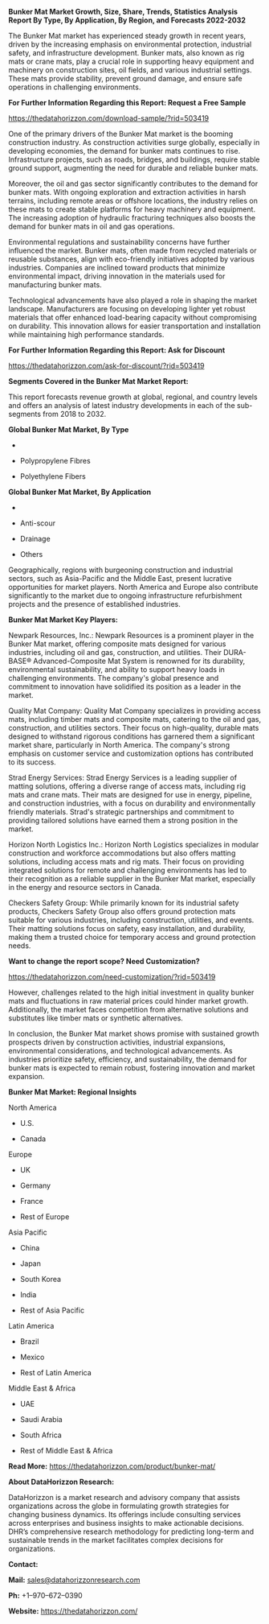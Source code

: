 **Bunker Mat Market Growth, Size, Share, Trends, Statistics Analysis
Report By Type, By Application, By Region, and Forecasts 2022-2032**

The Bunker Mat market has experienced steady growth in recent years,
driven by the increasing emphasis on environmental protection,
industrial safety, and infrastructure development. Bunker mats, also
known as rig mats or crane mats, play a crucial role in supporting heavy
equipment and machinery on construction sites, oil fields, and various
industrial settings. These mats provide stability, prevent ground
damage, and ensure safe operations in challenging environments.

**For Further Information Regarding this Report: Request a Free Sample**

<https://thedatahorizzon.com/download-sample/?rid=503419>

One of the primary drivers of the Bunker Mat market is the booming
construction industry. As construction activities surge globally,
especially in developing economies, the demand for bunker mats continues
to rise. Infrastructure projects, such as roads, bridges, and buildings,
require stable ground support, augmenting the need for durable and
reliable bunker mats.

Moreover, the oil and gas sector significantly contributes to the demand
for bunker mats. With ongoing exploration and extraction activities in
harsh terrains, including remote areas or offshore locations, the
industry relies on these mats to create stable platforms for heavy
machinery and equipment. The increasing adoption of hydraulic fracturing
techniques also boosts the demand for bunker mats in oil and gas
operations.

Environmental regulations and sustainability concerns have further
influenced the market. Bunker mats, often made from recycled materials
or reusable substances, align with eco-friendly initiatives adopted by
various industries. Companies are inclined toward products that minimize
environmental impact, driving innovation in the materials used for
manufacturing bunker mats.

Technological advancements have also played a role in shaping the market
landscape. Manufacturers are focusing on developing lighter yet robust
materials that offer enhanced load-bearing capacity without compromising
on durability. This innovation allows for easier transportation and
installation while maintaining high performance standards.

**For Further Information Regarding this Report: Ask for Discount**

<https://thedatahorizzon.com/ask-for-discount/?rid=503419>

**Segments Covered in the Bunker Mat Market Report:**

This report forecasts revenue growth at global, regional, and country
levels and offers an analysis of latest industry developments in each of
the sub-segments from 2018 to 2032.

**Global Bunker Mat Market, By Type**

-   

-   Polypropylene Fibres

-   Polyethylene Fibers

**Global Bunker Mat Market, By Application**

-   

-   Anti-scour

-   Drainage

-   Others

Geographically, regions with burgeoning construction and industrial
sectors, such as Asia-Pacific and the Middle East, present lucrative
opportunities for market players. North America and Europe also
contribute significantly to the market due to ongoing infrastructure
refurbishment projects and the presence of established industries.

**Bunker Mat Market Key Players:**

Newpark Resources, Inc.: Newpark Resources is a prominent player in the
Bunker Mat market, offering composite mats designed for various
industries, including oil and gas, construction, and utilities. Their
DURA-BASE® Advanced-Composite Mat System is renowned for its durability,
environmental sustainability, and ability to support heavy loads in
challenging environments. The company's global presence and commitment
to innovation have solidified its position as a leader in the market.

Quality Mat Company: Quality Mat Company specializes in providing access
mats, including timber mats and composite mats, catering to the oil and
gas, construction, and utilities sectors. Their focus on high-quality,
durable mats designed to withstand rigorous conditions has garnered them
a significant market share, particularly in North America. The company's
strong emphasis on customer service and customization options has
contributed to its success.

Strad Energy Services: Strad Energy Services is a leading supplier of
matting solutions, offering a diverse range of access mats, including
rig mats and crane mats. Their mats are designed for use in energy,
pipeline, and construction industries, with a focus on durability and
environmentally friendly materials. Strad's strategic partnerships and
commitment to providing tailored solutions have earned them a strong
position in the market.

Horizon North Logistics Inc.: Horizon North Logistics specializes in
modular construction and workforce accommodations but also offers
matting solutions, including access mats and rig mats. Their focus on
providing integrated solutions for remote and challenging environments
has led to their recognition as a reliable supplier in the Bunker Mat
market, especially in the energy and resource sectors in Canada.

Checkers Safety Group: While primarily known for its industrial safety
products, Checkers Safety Group also offers ground protection mats
suitable for various industries, including construction, utilities, and
events. Their matting solutions focus on safety, easy installation, and
durability, making them a trusted choice for temporary access and ground
protection needs.

**Want to change the report scope? Need Customization?**

<https://thedatahorizzon.com/need-customization/?rid=503419>

However, challenges related to the high initial investment in quality
bunker mats and fluctuations in raw material prices could hinder market
growth. Additionally, the market faces competition from alternative
solutions and substitutes like timber mats or synthetic alternatives.

In conclusion, the Bunker Mat market shows promise with sustained growth
prospects driven by construction activities, industrial expansions,
environmental considerations, and technological advancements. As
industries prioritize safety, efficiency, and sustainability, the demand
for bunker mats is expected to remain robust, fostering innovation and
market expansion.

**Bunker Mat Market: Regional Insights**

North America

-   U.S.

-   Canada

Europe

-   UK

-   Germany

-   France

-   Rest of Europe

Asia Pacific

-   China

-   Japan

-   South Korea

-   India

-   Rest of Asia Pacific

Latin America

-   Brazil

-   Mexico

-   Rest of Latin America

Middle East & Africa

-   UAE

-   Saudi Arabia

-   South Africa

-   Rest of Middle East & Africa

**Read More:** <https://thedatahorizzon.com/product/bunker-mat/>

**About DataHorizzon Research:**

DataHorizzon is a market research and advisory company that assists
organizations across the globe in formulating growth strategies for
changing business dynamics. Its offerings include consulting services
across enterprises and business insights to make actionable decisions.
DHR’s comprehensive research methodology for predicting long-term and
sustainable trends in the market facilitates complex decisions for
organizations.

**Contact:**

**Mail:** <sales@datahorizzonresearch.com>

**Ph:** +1–970–672–0390

**Website:** <https://thedatahorizzon.com/>
